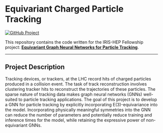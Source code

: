 # Equivariant Charged Particle Tracking
[![GitHub Project](https://img.shields.io/badge/GitHub--blue?style=social&logo=GitHub)](https://github.com/ameya1101/equivariant-tracking)

This repository contains the code written for the IRIS-HEP Fellowship project: **[Equivariant Graph Neural Networks for Particle Tracking](https://iris-hep.org/fellows/ameya1101.html)**.

---

## **Project Description**

Tracking devices, or trackers, at the LHC record hits of charged particles produced in a collision event. The task of track reconstruction involves clustering tracker hits to reconstruct the trajectories of these particles. The sparse nature of tracking data makes graph neural networks (GNNs) well-suited to particle tracking applications. The goal of this project is to develop a GNN for particle tracking by explicitly incorporating E(3)-equivariance into the model. Incorporating physically meaningful symmetries into the GNN can reduce the number of parameters and potentially reduce training and inference times for the model, while retaining the expressive power of non-equivariant GNNs.
